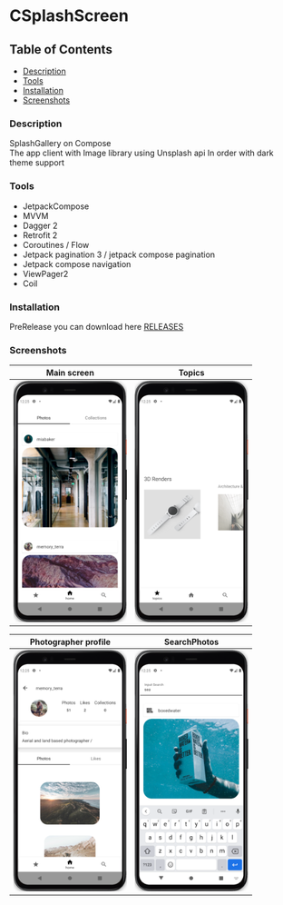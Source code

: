 # CSplashScreen

## Table of Contents

- [Description](#description)
- [Tools](#tools)
- [Installation](#installation)
- [Screenshots](#screenshots)

### Description

SplashGallery on Compose </br>
The app client with Image library using Unsplash api In order with dark theme support

### Tools

- JetpackCompose
- MVVM
- Dagger 2
- Retrofit 2
- Coroutines / Flow
- Jetpack pagination 3 / jetpack compose pagination
- Jetpack compose navigation
- ViewPager2
- Coil 

### Installation

PreRelease you can download here [RELEASES](https://github.com/stslex/CSplashScreen/releases) 

### Screenshots

| Main screen                                            | Topics                                                   |
|--------------------------------------------------------|----------------------------------------------------------|
| <img src="./screenshots/Screenshot1.png" width="200" > | <img src="./screenshots/Screenshot2.png" width="200" >   |

| Photographer profile                                   | SearchPhotos                                             |
|--------------------------------------------------------|----------------------------------------------------------|
| <img src="./screenshots/Screenshot3.png" width="200" > | <img src="./screenshots/Screenshot4.png" width="200" >   |
